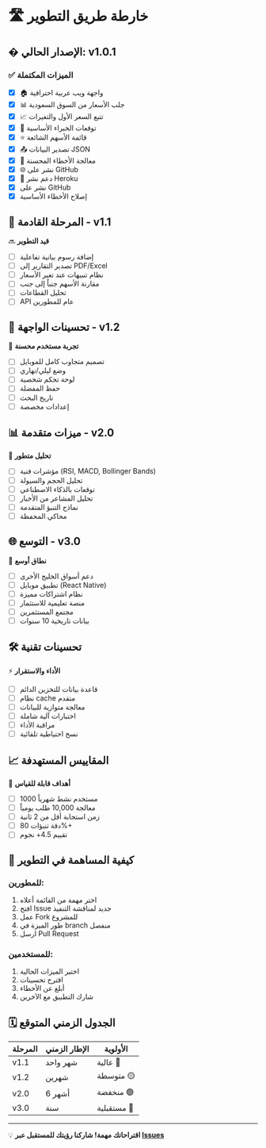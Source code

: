 # 🛣️ خارطة طريق التطوير

## � الإصدار الحالي: v1.0.1

### ✅ الميزات المكتملة
- [x] 🏠 واجهة ويب عربية احترافية
- [x] 📊 جلب الأسعار من السوق السعودية
- [x] 📈 تتبع السعر الأول والتغيرات
- [x] 🎯 توقعات الخبراء الأساسية
- [x] ⭐ قائمة الأسهم الشائعة
- [x] 📤 تصدير البيانات JSON
- [x] 🐛 معالجة الأخطاء المحسنة
- [x] 🌐 نشر على GitHub
- [x] 🚀 دعم نشر Heroku
- [x] نشر على GitHub
- [x] إصلاح الأخطاء الأساسية

## 🚀 المرحلة القادمة - v1.1
🔜 **قيد التطوير**
- [ ] إضافة رسوم بيانية تفاعلية
- [ ] تصدير التقارير إلى PDF/Excel
- [ ] نظام تنبيهات عند تغير الأسعار
- [ ] مقارنة الأسهم جنباً إلى جنب
- [ ] تحليل القطاعات
- [ ] API عام للمطورين

## 🎨 تحسينات الواجهة - v1.2
📱 **تجربة مستخدم محسنة**
- [ ] تصميم متجاوب كامل للموبايل
- [ ] وضع ليلي/نهاري
- [ ] لوحة تحكم شخصية
- [ ] حفظ المفضلة
- [ ] تاريخ البحث
- [ ] إعدادات مخصصة

## 📊 ميزات متقدمة - v2.0
🔬 **تحليل متطور**
- [ ] مؤشرات فنية (RSI, MACD, Bollinger Bands)
- [ ] تحليل الحجم والسيولة
- [ ] توقعات بالذكاء الاصطناعي
- [ ] تحليل المشاعر من الأخبار
- [ ] نماذج التنبؤ المتقدمة
- [ ] محاكي المحفظة

## 🌐 التوسع - v3.0
🚀 **نطاق أوسع**
- [ ] دعم أسواق الخليج الأخرى
- [ ] تطبيق موبايل (React Native)
- [ ] نظام اشتراكات مميزة
- [ ] منصة تعليمية للاستثمار
- [ ] مجتمع المستثمرين
- [ ] بيانات تاريخية 10 سنوات

## 🛠️ تحسينات تقنية
⚡ **الأداء والاستقرار**
- [ ] قاعدة بيانات للتخزين الدائم
- [ ] نظام cache متقدم
- [ ] معالجة متوازية للبيانات
- [ ] اختبارات آلية شاملة
- [ ] مراقبة الأداء
- [ ] نسخ احتياطية تلقائية

## 📈 المقاييس المستهدفة
🎯 **أهداف قابلة للقياس**
- [ ] 1000 مستخدم نشط شهرياً
- [ ] معالجة 10,000 طلب يومياً
- [ ] زمن استجابة أقل من 2 ثانية
- [ ] دقة تنبؤات 80%+
- [ ] تقييم 4.5+ نجوم

## 🤝 كيفية المساهمة في التطوير

### للمطورين:
1. اختر مهمة من القائمة أعلاه
2. افتح Issue جديد لمناقشة التنفيذ
3. عمل Fork للمشروع
4. طور الميزة في branch منفصل
5. ارسل Pull Request

### للمستخدمين:
1. اختبر الميزات الحالية
2. اقترح تحسينات
3. أبلغ عن الأخطاء
4. شارك التطبيق مع الآخرين

## 🗓️ الجدول الزمني المتوقع

| المرحلة | الإطار الزمني | الأولوية |
|---------|-------------|----------|
| v1.1 | شهر واحد | عالية 🔴 |
| v1.2 | شهرين | متوسطة 🟡 |
| v2.0 | 6 أشهر | منخفضة 🟢 |
| v3.0 | سنة | مستقبلية 🔵 |

---

💡 **اقتراحاتك مهمة! شاركنا رؤيتك للمستقبل عبر [Issues](https://github.com/Hashimhu13/saudi-stock-analyzer/issues)**